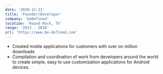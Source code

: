 ```yaml
---
date: '2020-12-21'
title: 'Founder/Developer'
company: 'beDefined'
location: 'Round Rock, TX'
range: '2013 - 2018'
url: 'https://www.be-defined.com'
---
```


- Created moble applications for customers with over on million downloads
- Compilation and coordination of work from developers around the world to create simple, easy to use customization applications for Android devices.
